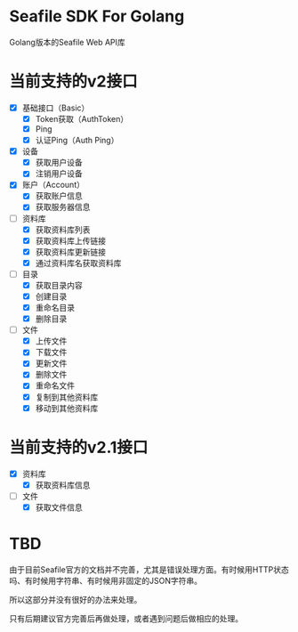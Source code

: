 # Seafile SDK For Golang
Golang版本的Seafile Web API库

# 当前支持的v2接口
- [x] 基础接口（Basic）
  - [x] Token获取（AuthToken）
  - [x] Ping
  - [x] 认证Ping（Auth Ping）
- [x] 设备
  - [x] 获取用户设备
  - [x] 注销用户设备
- [x] 账户（Account）
  - [x] 获取账户信息
  - [x] 获取服务器信息
- [ ] 资料库
  - [x] 获取资料库列表
  - [x] 获取资料库上传链接
  - [x] 获取资料库更新链接
  - [x] 通过资料库名获取资料库
- [ ] 目录
  - [x] 获取目录内容
  - [x] 创建目录
  - [x] 重命名目录
  - [x] 删除目录
- [ ] 文件
  - [x] 上传文件
  - [x] 下载文件
  - [x] 更新文件
  - [x] 删除文件
  - [x] 重命名文件
  - [x] 复制到其他资料库 
  - [x] 移动到其他资料库 

# 当前支持的v2.1接口
- [x] 资料库
  - [x] 获取资料库信息
- [ ] 文件
  - [x] 获取文件信息

# TBD
由于目前Seafile官方的文档并不完善，尤其是错误处理方面。有时候用HTTP状态吗、有时候用字符串、有时候用非固定的JSON字符串。

所以这部分并没有很好的办法来处理。

只有后期建议官方完善后再做处理，或者遇到问题后做相应的处理。
